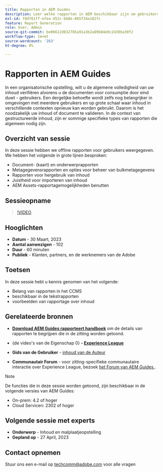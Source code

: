 ```yaml
---
title: Rapporten in AEM Guides
description: Leer welke rapporten in AEM beschikbaar zijn om gebruikers te helpen de kwaliteit van de inhoud te verbeteren.
exl-id: f0d761ff-efea-452c-bb8e-865f34a182fc
feature: Report Generation
role: User, Admin
source-git-commit: be06612d832785a91a3b2a89b84e0c2438ba30f2
workflow-type: tm+mt
source-wordcount: '263'
ht-degree: 0%

---
```


# Rapporten in AEM Guides

In een organisatorische opstelling, wilt u de algemene volledigheid van uw inhoud verifiëren alvorens u de documenten voor consumptie door eind duwt - gebruikers. Een dergelijke behoefte wordt zelfs nog belangrijker in omgevingen met meerdere gebruikers en op grote schaal waar inhoud in verschillende contexten opnieuw kan worden gebruikt. Daarom is het noodzakelijk uw inhoud of document te valideren. In de context van gestructureerde inhoud, zijn er sommige specifieke types van rapporten die algemeen nodig zijn.


## Overzicht van sessie

In deze sessie hebben we offline rapporten voor gebruikers weergegeven. We hebben het volgende in grote lijnen besproken:
- Document- (kaart) en onderwerprapporten
- Metagegevensrapporten en opties voor beheer van bulkmetagegevens
- Rapporten voor hergebruik van inhoud
- Juistheid voor importeren van inhoud
- AEM Assets-rapportagemogelijkheden benutten


## Sessieopname

>[!VIDEO](https://video.tv.adobe.com/v/3417529/guides--reporting-reporting?quality=12&learn=on)


## Hooglichten

- **Datum** - 30 Maart, 2023
- **Aantal aanwezigen** - 102
- **Duur** - 60 minuten
- **Publiek** - Klanten, partners, en de werknemers van de Adobe


## Toetsen

In deze sessie hebt u kennis genomen van het volgende:
- Belang van rapporten in het CCMS
- beschikbaar in de tekstrapporten
- voorbeelden van rapportage over inhoud


## Gerelateerde bronnen

- **[Download AEM Guides rapporteert handboek](./assets/aem-guides-expert-session-reports-documentation.pdf)** om de details van rapporten te begrijpen die in de zitting worden getoond.

- {de video&#39;s van de Eigenschap 0} **- [ Experience League ](https://experienceleague.adobe.com/docs/experience-manager-guides-learn/videos/output-generation/working-with-reports.html?lang=nl-NL)**

- **Gids van de Gebruiker** - [ inhoud van de Auteur ](https://help.adobe.com/en_US/xml-documentation-for-adobe-experience-manager/index.html#t=DXML-master-map%2Freports-intro.html)

- **Communautair Forum** - voor zitting-specifieke communautaire interactie over Experience League, bezoek [ het Forum van AEM Guides ](https://experienceleaguecommunities.adobe.com/t5/experience-manager-guides/bd-p/xml-documentation-discussions).

>[!NOTE]
>
> De functies die in deze sessie worden getoond, zijn beschikbaar in de volgende versies van AEM Guides:
> - On-prem: 4.2 of hoger
> - Cloud Servicen: 2302 of hoger


## Volgende sessie met experts

- **Onderwerp** - Inhoud en malplaatjeopstelling
- **Gepland op** - 27 April, 2023


## Contact opnemen

Stuur ons een e-mail op <techcomm@adobe.com> voor alle vragen
